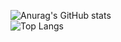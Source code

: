 ![Anurag's GitHub stats](https://github-readme-stats-838khqmz6-speechless.vercel.app/api?username=Speechless22&show_icons=true&theme=transparent&card_width=720px)  
![Top Langs](https://github-readme-stats-838khqmz6-speechless.vercel.app/api/top-langs/?username=Speechless22&layout=compact&theme=transparent&card_width=720px)
